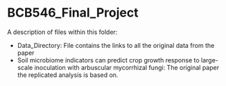 # BCB546_Final_Project

A description of files within this folder:


* Data_Directory: File contains the links to all the original data from the paper
* Soil microbiome indicators can predict crop growth response to large-scale inoculation with arbuscular mycorrhizal fungi: The original paper the replicated analysis is based on.
